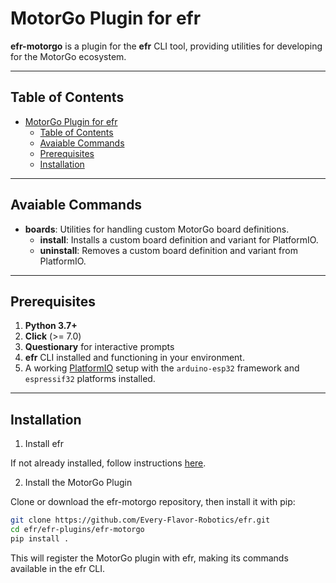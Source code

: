 # MotorGo Plugin for efr

**efr-motorgo** is a plugin for the **efr** CLI tool, providing utilities for developing for the MotorGo ecosystem.

---

## Table of Contents

- [MotorGo Plugin for efr](#motorgo-plugin-for-efr)
  - [Table of Contents](#table-of-contents)
  - [Avaiable Commands](#avaiable-commands)
  - [Prerequisites](#prerequisites)
  - [Installation](#installation)

---

## Avaiable Commands

- **boards**: Utilities for handling custom MotorGo board definitions.
  - **install**: Installs a custom board definition and variant for PlatformIO.
  - **uninstall**: Removes a custom board definition and variant from PlatformIO.

---

## Prerequisites

1. **Python 3.7+**
2. **Click** (>= 7.0)
3. **Questionary** for interactive prompts
4. **efr** CLI installed and functioning in your environment.
5. A working [PlatformIO](https://platformio.org/) setup with the `arduino-esp32` framework and `espressif32` platforms installed.

---

## Installation

1. Install efr

If not already installed, follow instructions [here](https://github.com/Every-Flavor-Robotics/efr?tab=readme-ov-file#installation).

2. Install the MotorGo Plugin

Clone or download the efr-motorgo repository, then install it with pip:

```bash
git clone https://github.com/Every-Flavor-Robotics/efr.git
cd efr/efr-plugins/efr-motorgo
pip install .
```

This will register the MotorGo plugin with efr, making its commands available in the efr CLI.